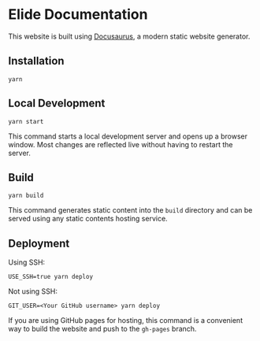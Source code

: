 Elide Documentation
===================

This website is built using [Docusaurus](https://docusaurus.io/), a modern static website generator.

Installation
------------

```console
yarn
```

Local Development
-----------------

```console
yarn start
```

This command starts a local development server and opens up a browser window. Most changes are reflected live without
having to restart the server.

Build
-----

```console
yarn build
```

This command generates static content into the `build` directory and can be served using any static contents hosting
service.

Deployment
----------

Using SSH:

```console
USE_SSH=true yarn deploy
```

Not using SSH:

```console
GIT_USER=<Your GitHub username> yarn deploy
```

If you are using GitHub pages for hosting, this command is a convenient way to build the website and push to the
`gh-pages` branch.
